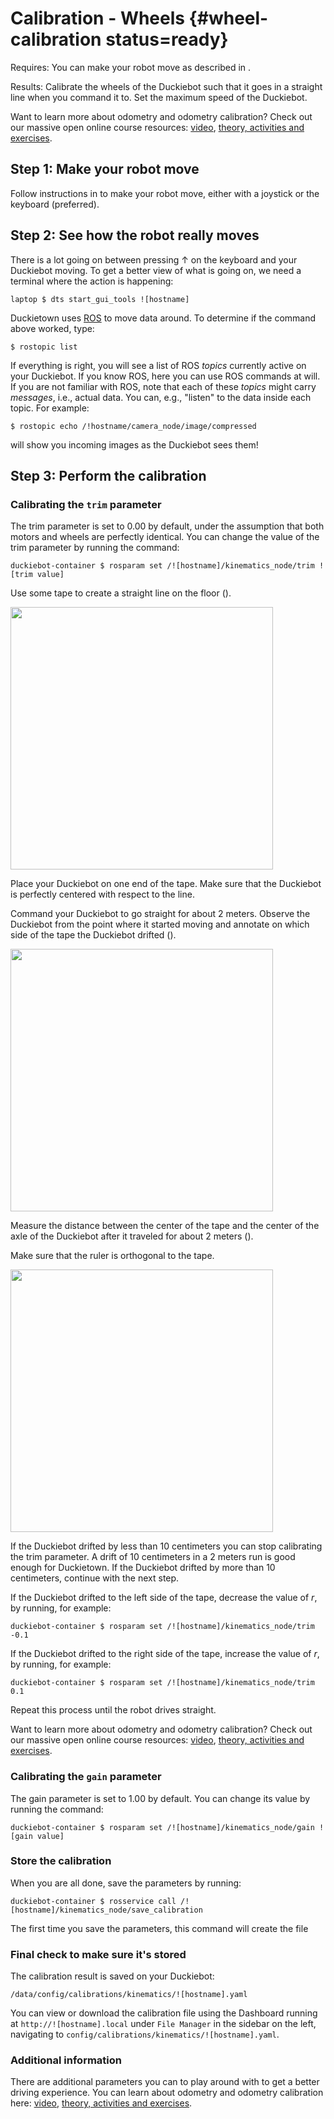 # Calibration - Wheels {#wheel-calibration status=ready}

<div class='requirements' markdown='1'>

Requires: You can make your robot move as described in [](#sec:rc-control).

Results:  Calibrate the wheels of the Duckiebot such that it goes in a straight line
when you command it to. Set the maximum speed of the Duckiebot.

</div>

Want to learn more about odometry and odometry calibration? Check out our massive open online course resources: [video](videolink), [theory, activities and exercises](theorylink).

[videolink]: https://vimeo.com/manage/videos/580764763

[theorylink]: https://github.com/duckietown/mooc-exercises/tree/daffy/modcon

## Step 1: Make your robot move

Follow instructions in [](#sec:rc-control) to make your robot move, either with a joystick or the keyboard (preferred).

## Step 2: See how the robot really moves

There is a lot going on between pressing &#8593; on the keyboard and your Duckiebot moving. To get a better view of what is going on, we need a terminal where the action is happening:

    laptop $ dts start_gui_tools ![hostname]

Duckietown uses [ROS](https://www.ros.org/) to move data around. To determine if the command above worked, type:

    $ rostopic list

If everything is right, you will see a list of ROS _topics_ currently active on your Duckiebot. If you know ROS, here you can use ROS commands at will. If you are not familiar with ROS, note that each of these _topics_ might carry _messages_, i.e., actual data. You can, e.g., "listen" to the data inside each topic. For example:

    $ rostopic echo /!hostname/camera_node/image/compressed

will show you incoming images as the Duckiebot sees them!

## Step 3: Perform the calibration

### Calibrating the `trim` parameter

The trim parameter is set to $0.00$ by default, under the assumption that both motors and wheels are perfectly identical. You can change the value of the trim parameter by running the command:

    duckiebot-container $ rosparam set /![hostname]/kinematics_node/trim ![trim value]

Use some tape to create a straight line on the floor ([](#fig:wheel_calibration_line)).

<div figure-id="fig:wheel_calibration_line" figure-caption="Straight line useful for wheel calibration">
     <img src="wheel_calibration_line.jpg" style='width: 30em'/>
</div>

Place your Duckiebot on one end of the tape. Make sure that the Duckiebot is
perfectly centered with respect to the line.

Command your Duckiebot to go straight for about 2 meters. Observe the Duckiebot
from the point where it started moving and annotate on which side of the tape
the Duckiebot drifted ([](#fig:wheel_calibration_lr_drift)).

<div figure-id="fig:wheel_calibration_lr_drift" figure-caption="Left/Right drift">
  <img src="wheel_calibration_lr_drift.jpg" style='width: 30em'/>
</div>


Measure the distance between the center of the tape and the center of the axle of
the Duckiebot after it traveled for about 2 meters ([](#fig:wheel_calibration_measuring_drift)).

Make sure that the ruler is orthogonal to the tape.

<div figure-id="fig:wheel_calibration_measuring_drift" figure-caption="Measure the amount of drift after 2 meters run">
     <img src="wheel_calibration_measuring_drift.jpg" style='width: 30em'/>
</div>

If the Duckiebot drifted by less than $10$ centimeters you can stop calibrating the trim parameter. A drift of $10$ centimeters in a $2$ meters run is good enough for Duckietown. If the Duckiebot drifted by more than $10$ centimeters, continue with the next step.

If the Duckiebot drifted to the left side of the tape, decrease the value of $r$, by running, for example:

    duckiebot-container $ rosparam set /![hostname]/kinematics_node/trim -0.1

If the Duckiebot drifted to the right side of the tape, increase the value of
$r$, by running, for example:

    duckiebot-container $ rosparam set /![hostname]/kinematics_node/trim 0.1



Repeat this process until the robot drives straight.

Want to learn more about odometry and odometry calibration? Check out our massive open online course resources: [video](videolink), [theory, activities and exercises](theorylink).

### Calibrating the `gain` parameter

The gain parameter is set to $1.00$ by default. You can change its value by
running the command:

    duckiebot-container $ rosparam set /![hostname]/kinematics_node/gain ![gain value]

<!-- You won't really know if it's right until you verify it though! onto the next section

### Verify your calibration {#verify-kinematic-calibration status=beta}

Construct a calibration station similar to the one in [](#fig:kinematic_calibration):

<div figure-id="fig:kinematic_calibration" figure-caption="Kinematic calibration verification setup">
     <img src="kinematic_calibration1.jpg" style='width: 30em'/>
     <img src="kinematic_calibration3.pdf" style='width: 30em'/>
     <img src="kinematic_calibration2.jpg" style='width: 30em'/>
</div>

Note: In the sketch of the setup, the light green sections represent the interlocking parts of the tiles.

The following are the specs for this 3x1 mat "runway":

 - For red and white tape, use the one provided in your Duckietown kit

 - Blue/Black tape is ignored by Duckiebots, you can use anything of any color (expect red/white/yellow) to mark the positions.

 - Red line as close to the edge without crossing the interlocking bits.

 - Blue/Black line 8 cm from red line and parallel to it.

 - White lines on the edge without intersecting the interlocking bits

 - Yellow line in the middle of the white lines

 - Blue/black start position is ~3-4 cm from the edge (not including the interlocking bits)


Place your robot as shown in [](#fig:kinematic_calibration).

In the open shell execute:

    duckiebot-container $ roslaunch indefinite_navigation calibrate_kinematics.test veh:=![veh_name]

Then open a second shell with:

    laptop $ docker -H ![hostname].local exec -it demo_base /bin/bash

And inside of it run the test script with:

    duckiebot-container $ rosrun indefinite_navigation  test_kinematics.py

You should see your robot drive down the lane. If it is calibrated properly, you will see a message saying that it has `PASSED`, otherwise it is `FAILED` and you should adjust your gains based on what you observe and try again. You can use the shell in which you ran the `rosrun` command to modify the calibration. -->

### Store the calibration

When you are all done, save the parameters by running:

    duckiebot-container $ rosservice call /![hostname]/kinematics_node/save_calibration

The first time you save the parameters, this command will create the file


### Final check to make sure it's stored

The calibration result is saved on your Duckiebot:

```
/data/config/calibrations/kinematics/![hostname].yaml
```


You can view or download the calibration file using the Dashboard running at `http://![hostname].local` under `File Manager` in the sidebar on the left, navigating to `config/calibrations/kinematics/![hostname].yaml`.

<!--

Read more [here](#dashboard-tutorial-files)

-->

### Additional information

There are additional parameters you can to play around with to get a better driving experience. You can learn about odometry and odometry calibration here: [video](videolink), [theory, activities and exercises](theorylink).